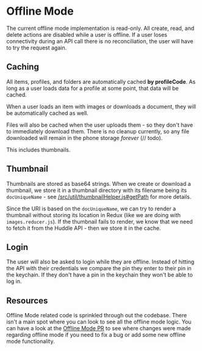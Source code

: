 # Offline Mode
The current offline mode implementation is read-only. All create, read, and delete actions are disabled while a user is offline. If a user loses connectivity during an API call there is no reconciliation, the user will have to try the request again.

## Caching
All items, profiles, and folders are automatically cached **by profileCode**. As long as a user loads data for a profile at some point, that data will be cached. 

When a user loads an item with images or downloads a document, they will be automatically cached as well. 

Files will also be cached when the user uploads them - so they don't have to immediately download them. There is no cleanup currently, so any file downloaded will remain in the phone storage _forever_ (// todo).

This includes thumbnails.

## Thumbnail
Thumbnails are stored as base64 strings. When we create or download a thumbnail, we store it in a thumbnail directory with its filename being its `docUniqueName` - see [/src/util/thumbnailHelper.js#getPath](../src/util/thumbnailsHelper.js) for more details.

Since the URI is based on the `docUniqueName`, we can try to render a thumbnail without storing its location in Redux (like we are doing with `images.reducer.js`). If the thumbnail fails to render, we know that we need to fetch it from the Huddle API - then we store it in the cache.

## Login
The user will also be asked to login while they are offline. Instead of hitting the API with their credentials we compare the pin they enter to their pin in the keychain. If they don't have a pin in the keychain they won't be able to log in.

## Resources
Offline Mode related code is sprinkled through out the codebase. There isn't a main spot where you can look to see all the offline mode logic. You can have a look at the [Offline Mode PR](https://gitlab.com/carl201907/huddle/-/merge_requests/392) to see where changes were made regarding offline mode if you need to fix a bug or add some new offline mode functionality.

